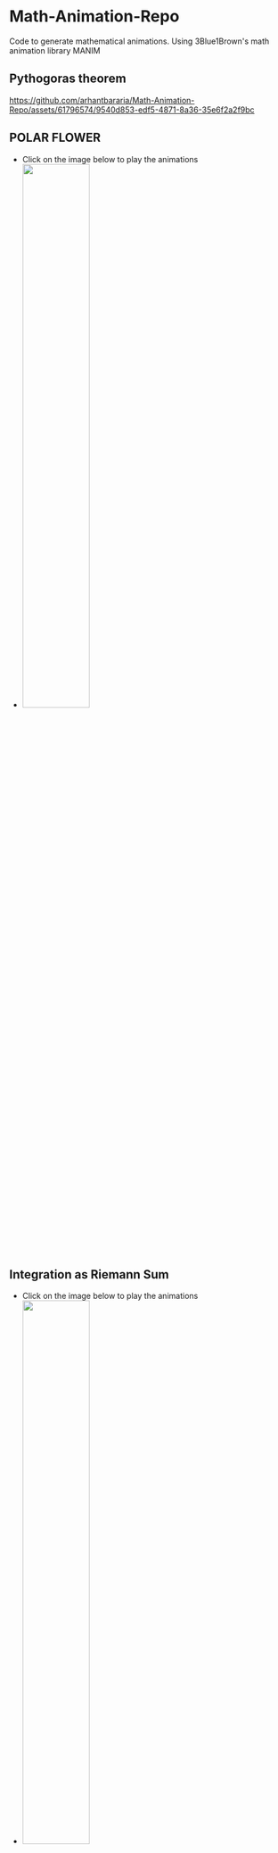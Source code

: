 # Math-Animation-Repo
Code to generate mathematical animations.  Using 3Blue1Brown's math animation library MANIM


## Pythogoras theorem


https://github.com/arhantbararia/Math-Animation-Repo/assets/61796574/9540d853-edf5-4871-8a36-35e6f2a2f9bc



## POLAR FLOWER
- Click on the image below to play the animations
- [<img src="https://i.ytimg.com/vi/LGsTR4n94ds/hqdefault.jpg" width="50%">](https://www.youtube.com/watch?v=LGsTR4n94ds "Polar Flower")


## Integration as Riemann Sum
- Click on the image below to play the animations
- [<img src="https://i.ytimg.com/vi/uQ3EwlAmZZg/hqdefault.jpg" width="50%">](https://www.youtube.com/watch?v=LGsTR4n94ds "Polar Flower")
